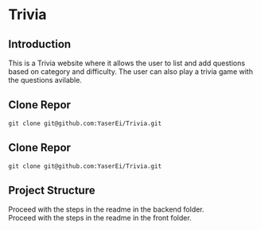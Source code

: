 # Trivia

## Introduction

This is a Trivia website where it allows the user to list and add questions based on category and difficulty. The user can also play a trivia game with the questions avilable. 

## Clone Repor

```
git clone git@github.com:YaserEi/Trivia.git
```


## Clone Repor

```
git clone git@github.com:YaserEi/Trivia.git
```

##  Project Structure

Proceed with the steps in the readme in the backend folder.<br />
Proceed with the steps in the readme in the front folder.

